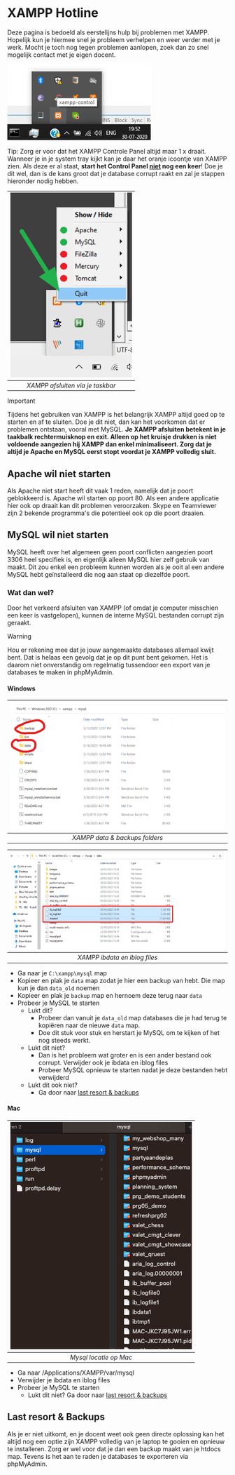 # XAMPP Hotline

Deze pagina is bedoeld als eerstelijns hulp bij problemen met XAMPP. Hopelijk kun je hiermee snel
je probleem verhelpen en weer verder met je werk. Mocht je toch nog tegen problemen aanlopen, zoek
dan zo snel mogelijk contact met je eigen docent.

![IpcHw.png](images%2FIpcHw.png)

Tip: Zorg er voor dat het XAMPP Controle Panel altijd maar 1 x draait. Wanneer je in je system tray kijkt
kan je daar het oranje icoontje van XAMPP zien. Als deze er al staat, **start het Control Panel 
<u>niet</u> nog een keer**! Doe je dit wel, dan is de kans groot dat je database corrupt raakt en 
zal je stappen hieronder nodig hebben. 

| ![XAMPP data folder](images/xampp-taskbar-quit.png) | 
|:---------------------------------------------------:| 
|          *XAMPP afsluiten via je taskbar*           |

> [!IMPORTANT]
> Tijdens het gebruiken van XAMPP is het belangrijk XAMPP altijd goed op te starten en af te sluiten.
> Doe je dit niet, dan kan het voorkomen dat er problemen ontstaan, vooral met MySQL.
> **Je XAMPP afsluiten betekent in je taakbalk rechtermuisknop en exit. Alleen op het kruisje drukken
> is niet voldoende aangezien hij XAMPP dan enkel minimaliseert. Zorg dat je altijd je Apache en MySQL
> eerst stopt voordat je XAMPP volledig sluit.**

## Apache wil niet starten

Als Apache niet start heeft dit vaak 1 reden, namelijk dat je poort geblokkeerd is. Apache wil starten
op poort 80. Als een andere applicatie hier ook op draait kan dit problemen veroorzaken. Skype en
Teamviewer zijn 2 bekende programma's die potentieel ook op die poort draaien.

## MySQL wil niet starten

MySQL heeft over het algemeen geen poort conflicten aangezien poort 3306 heel specifiek is, en eigenlijk
alleen MySQL hier zelf gebruik van maakt. Dit zou enkel een probleem kunnen worden als je ooit al een
andere MySQL hebt geïnstalleerd die nog aan staat op diezelfde poort.

### Wat dan wel?

Door het verkeerd afsluiten van XAMPP (of omdat je computer misschien een keer is vastgelopen), kunnen de
interne MySQL bestanden corrupt zijn geraakt.

> [!WARNING]
> Hou er rekening mee dat je jouw aangemaakte databases allemaal kwijt bent. Dat is helaas een gevolg dat
> je op dit punt bent gekomen. Het is daarom niet onverstandig om regelmatig tussendoor een export van je
> databases te maken in phpMyAdmin.

#### Windows

| ![XAMPP data folder](images/xampp-mysql-data-backup.png) | 
|:--------------------------------------------------------:| 
|              *XAMPP data & backups folders*              |

| ![XAMPP data folder](images/xampp-mysql-data-ibdata.png) | 
|:--------------------------------------------------------:| 
|              *XAMPP ibdata en iblog files*               |

- Ga naar je `C:\xampp\mysql` map
- Kopieer en plak je `data` map zodat je hier een backup van hebt. Die map kun je dan `data_old` noemen
- Kopieer en plak je `backup` map en hernoem deze terug naar `data`
- Probeer je MySQL te starten
    - Lukt dit?
        - Probeer dan vanuit je `data_old` map databases die je had terug te kopiëren naar de nieuwe
          `data` map.
        - Doe dit stuk voor stuk en herstart je MySQL om te kijken of het nog steeds werkt.
    - Lukt dit niet?
        - Dan is het probleem wat groter en is een ander bestand ook corrupt. Verwijder ook je ibdata en iblog files
        - Probeer MySQL opnieuw te starten nadat je deze bestanden hebt verwijderd
    - Lukt dit ook niet?
        - Ga door naar [last resort & backups](#last-resort--backups)

#### Mac

| ![XAMPP data folder](images/xampp-mysql-mac.png) | 
|:------------------------------------------------:| 
|              *Mysql locatie op Mac*              |

- Ga naar /Applications/XAMPP/var/mysql
- Verwijder je ibdata en iblog files
- Probeer je MySQL te starten
    - Lukt dit niet? Ga door naar [last resort & backups](#last-resort--backups)

## Last resort & Backups

Als je er niet uitkomt, en je docent weet ook geen directe oplossing kan het altijd nog een optie zijn XAMPP
volledig van je laptop te gooien en opnieuw te installeren. Zorg er wel voor dat je dan een backup maakt van
je htdocs map. Tevens is het aan te raden je databases te exporteren via phpMyAdmin.
